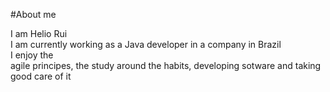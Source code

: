 #About me

I am Helio Rui <br>
I am currently working as a Java developer in a company in Brazil  
I enjoy the  
agile principes, the study around the habits, developing sotware and taking good care of it

